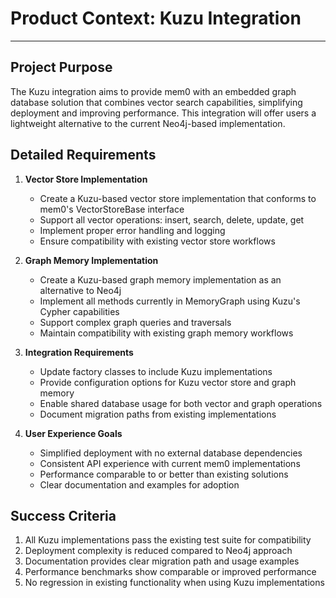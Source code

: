 # Product Context: Kuzu Integration

---

## Project Purpose

The Kuzu integration aims to provide mem0 with an embedded graph database solution that combines vector search capabilities, simplifying deployment and improving performance. This integration will offer users a lightweight alternative to the current Neo4j-based implementation.

## Detailed Requirements

1. **Vector Store Implementation**
   - Create a Kuzu-based vector store implementation that conforms to mem0's VectorStoreBase interface
   - Support all vector operations: insert, search, delete, update, get
   - Implement proper error handling and logging
   - Ensure compatibility with existing vector store workflows

2. **Graph Memory Implementation**
   - Create a Kuzu-based graph memory implementation as an alternative to Neo4j
   - Implement all methods currently in MemoryGraph using Kuzu's Cypher capabilities
   - Support complex graph queries and traversals
   - Maintain compatibility with existing graph memory workflows

3. **Integration Requirements**
   - Update factory classes to include Kuzu implementations
   - Provide configuration options for Kuzu vector store and graph memory
   - Enable shared database usage for both vector and graph operations
   - Document migration paths from existing implementations

4. **User Experience Goals**
   - Simplified deployment with no external database dependencies
   - Consistent API experience with current mem0 implementations
   - Performance comparable to or better than existing solutions
   - Clear documentation and examples for adoption

## Success Criteria

1. All Kuzu implementations pass the existing test suite for compatibility
2. Deployment complexity is reduced compared to Neo4j approach
3. Documentation provides clear migration path and usage examples
4. Performance benchmarks show comparable or improved performance
5. No regression in existing functionality when using Kuzu implementations